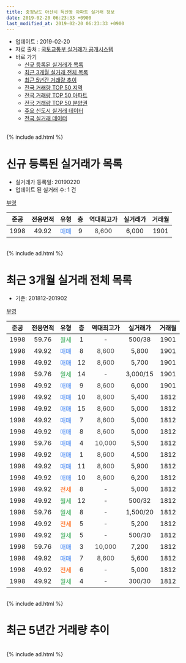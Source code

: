 ```yaml
---
title: 충청남도 아산시 득산동 아파트 실거래 정보
date: 2019-02-20 06:23:33 +0900
last_modified_at: 2019-02-20 06:23:33 +0900
---
```


* 업데이트 : 2019-02-20
* 자료 출처 : [국토교통부 실거래가 공개시스템](http://rt.molit.go.kr)
* 바로 가기
    * [신규 등록된 실거래가 목록](#신규-등록된-실거래가-목록)
    * [최근 3개월 실거래 전체 목록](#최근-3개월-실거래-전체-목록)
    * [최근 5년간 거래량 추이](#최근-5년간-거래량-추이)
    * [전국 거래량 TOP 50 지역](https://inasie.github.io/apt-trade-info/최근-3개월-전국에서-가장-거래가-많이-발생한-지역)
    * [전국 거래량 TOP 50 아파트](https://inasie.github.io/apt-trade-info/최근-3개월-전국에서-가장-거래가-많이-발생한-아파트)
    * [전국 거래량 TOP 50 분양권](https://inasie.github.io/apt-trade-info/최근-3개월-전국에서-가장-거래가-많이-발생한-분양권)
    * [주요 신도시 실거래 데이터](https://inasie.github.io/apt-trade-info/주요-신도시)
    * [전국 실거래 데이터](https://inasie.github.io/apt-trade-info/전국)
<br>
{% include ad.html %}
<br>

# 신규 등록된 실거래가 목록
* 실거래가 등록일: 20190220
* 업데이트 된 실거래 수: 1 건


[부영](https://search.naver.com/search.naver?query=%EC%B6%A9%EC%B2%AD%EB%82%A8%EB%8F%84+%EC%95%84%EC%82%B0%EC%8B%9C+%EB%93%9D%EC%82%B0%EB%8F%99+%EB%B6%80%EC%98%81)

|준공|전용면적|유형|층|역대최고가|실거래가|거래월|
|:---:|:---:|:---:|:---:|:---:|:---:|:---:|
|1998|49.92|<span style="color:#4285f3">매매</span>|9|<span style="color:#444444">8,600</span>|6,000|1901|


<br>
{% include ad.html %}
<br>

# 최근 3개월 실거래 전체 목록
* 기준: 201812-201902


[부영](https://search.naver.com/search.naver?query=%EC%B6%A9%EC%B2%AD%EB%82%A8%EB%8F%84+%EC%95%84%EC%82%B0%EC%8B%9C+%EB%93%9D%EC%82%B0%EB%8F%99+%EB%B6%80%EC%98%81)

|준공|전용면적|유형|층|역대최고가|실거래가|거래월|
|:---:|:---:|:---:|:---:|:---:|:---:|:---:|
|1998|59.76|<span style="color:#34a853">월세</span>|1|<span style="color:#444444">-</span>|500/38|1901|
|1998|49.92|<span style="color:#4285f3">매매</span>|8|<span style="color:#444444">8,600</span>|5,800|1901|
|1998|49.92|<span style="color:#4285f3">매매</span>|12|<span style="color:#444444">8,600</span>|5,700|1901|
|1998|59.76|<span style="color:#34a853">월세</span>|14|<span style="color:#444444">-</span>|3,000/15|1901|
|1998|49.92|<span style="color:#4285f3">매매</span>|9|<span style="color:#444444">8,600</span>|6,000|1901|
|1998|49.92|<span style="color:#4285f3">매매</span>|10|<span style="color:#444444">8,600</span>|5,400|1812|
|1998|49.92|<span style="color:#4285f3">매매</span>|15|<span style="color:#444444">8,600</span>|5,000|1812|
|1998|49.92|<span style="color:#4285f3">매매</span>|7|<span style="color:#444444">8,600</span>|5,000|1812|
|1998|49.92|<span style="color:#4285f3">매매</span>|8|<span style="color:#444444">8,600</span>|5,000|1812|
|1998|59.76|<span style="color:#4285f3">매매</span>|4|<span style="color:#444444">10,000</span>|5,500|1812|
|1998|49.92|<span style="color:#4285f3">매매</span>|1|<span style="color:#444444">8,600</span>|4,500|1812|
|1998|49.92|<span style="color:#4285f3">매매</span>|11|<span style="color:#444444">8,600</span>|5,900|1812|
|1998|49.92|<span style="color:#4285f3">매매</span>|10|<span style="color:#444444">8,600</span>|6,200|1812|
|1998|49.92|<span style="color:#ff5a00">전세</span>|8|<span style="color:#444444">-</span>|5,000|1812|
|1998|49.92|<span style="color:#34a853">월세</span>|12|<span style="color:#444444">-</span>|500/32|1812|
|1998|59.76|<span style="color:#34a853">월세</span>|8|<span style="color:#444444">-</span>|1,500/20|1812|
|1998|49.92|<span style="color:#ff5a00">전세</span>|5|<span style="color:#444444">-</span>|5,200|1812|
|1998|49.92|<span style="color:#34a853">월세</span>|5|<span style="color:#444444">-</span>|500/30|1812|
|1998|59.76|<span style="color:#4285f3">매매</span>|3|<span style="color:#444444">10,000</span>|7,200|1812|
|1998|49.92|<span style="color:#4285f3">매매</span>|7|<span style="color:#444444">8,600</span>|5,600|1812|
|1998|49.92|<span style="color:#ff5a00">전세</span>|6|<span style="color:#444444">-</span>|5,000|1812|
|1998|49.92|<span style="color:#34a853">월세</span>|4|<span style="color:#444444">-</span>|300/30|1812|


<br>
{% include ad.html %}
<br>

# 최근 5년간 거래량 추이


<div style="width:100%;">
    <canvas id="deal_progress" height="200"></canvas>
</div>

<script>
new Chart(document.getElementById("deal_progress"), {
    type: 'line',
    data: {
        labels: ['201402','201403','201404','201405','201406','201407','201408','201409','201410','201411','201412','201501','201502','201503','201504','201505','201506','201507','201508','201509','201510','201511','201512','201601','201602','201603','201604','201605','201606','201607','201608','201609','201610','201611','201612','201701','201702','201703','201704','201705','201706','201707','201708','201709','201710','201711','201712','201801','201802','201803','201804','201805','201806','201807','201808','201809','201810','201811','201812','201901','201902'],
        datasets: [{
            label: '매매',
            pointRadius: 1,
            data: [21, 11, 6, 1, 1, 4, 3, 3, 1, 4, 3, 5, 2, 6, 9, 17, 13, 9, 6, 4, 4, 15, 5, 8, 11, 7, 7, 9, 5, 6, 8, 3, 6, 4, 3, 5, 4, 5, 5, 10, 16, 9, 5, 5, 6, 4, 6, 3, 1, 13, 4, 1, 2, 2, 2, 5, 6, 3, 10, 3, 0],
            borderColor: "rgba(255, 201, 14, 1)",
            backgroundColor: "rgba(255, 201, 14, 0.5)",
            fill: false,
            lineTension: 0
        },{
            label: '전월세',
            pointRadius: 1,
            data: [5, 11, 8, 5, 3, 4, 0, 4, 2, 5, 1, 9, 4, 12, 5, 6, 9, 7, 5, 5, 4, 7, 4, 3, 5, 7, 7, 3, 1, 5, 5, 5, 9, 1, 3, 2, 6, 2, 3, 2, 2, 3, 10, 7, 3, 5, 1, 6, 2, 3, 5, 2, 8, 4, 4, 4, 2, 4, 7, 2, 0],
            borderColor: "rgba(0, 141, 185, 1)",
            backgroundColor: "rgba(0, 141, 185, 0.5)",
            fill: false,
            lineTension: 0
        }
        ]
    },
    options: {
        responsive: true,
        title: {
            display: false
        },
        tooltips: {
            mode: 'index',
            intersect: false
        },
        hover: {
            mode: 'nearest',
            intersect: true
        },
        scales: {
            xAxes: [{
                display: true,
                scaleLabel: {
                    display: true,
                    labelString: '년/월'
                }
            }],
            yAxes: [{
                display: true,
                ticks: {
                    suggestedMin: 0,
                },
                scaleLabel: {
                    display: true,
                    labelString: '실거래 수'
                }
            }]
        }
    }
});

</script>


<br>
{% include ad.html %}
<br>

